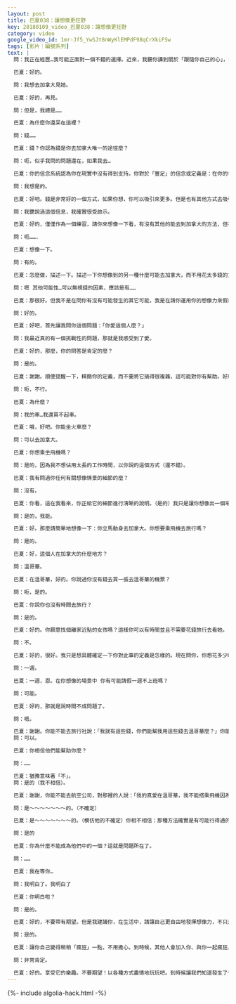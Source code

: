 ```yaml
---
layout: post
title: 巴夏038：讓想像更狂野
key: 20180109_video_巴夏038：讓想像更狂野
category: video
google_video_id: 1mr-Jf5_YwSJt8nWyKlEMPdF98qCrXkiFSw
tags: [影片｜編號系列]
text: |
  問：我正在經歷…我可能正面對一個不錯的選擇。近來，我聽你講到關於「跟隨你自己的心」，然後最近我遇到一個人，我們的相愛為我帶來一些挑戰。我的意思是我真的愛這個人。

  巴夏：好的。

  問：我想去加拿大見她。

  巴夏：好的，再見。

  問：但是，我總是……

  巴夏：為什麼你還呆在這裡？

  問：錢……

  巴夏：錢？你認為錢是你去加拿大唯一的途徑麼？

  問：呃，似乎我問的問題還在，如果我去…

  巴夏：你的信念系統認為你在現實中沒有得到支持。你對於「豐足」的信念或定義是：在你的社會中，錢是唯一表達「豐足」的方式。

  問：我想是的。

  巴夏：好吧。錢是非常好的一個方式，如果你想，你可以吸引來更多。但是也有其他方式去吸引豐足。因為「豐足」真的是一種能力——「當你需要做某事的時候，能去做你需要做的這事情的能力。」（just the ability to do what youneed to do when you need to do it）

  問：我聽說過這個信息，我確實很受啟示。

  巴夏：好的，僅僅作為一個練習，請你來想像一下看，有沒有其他的能去到加拿大的方法，但不需要那麼多錢？

  問：呃…….

  巴夏：想像一下。

  問：有的。

  巴夏：怎麼做，描述一下。描述一下你想像到的另一種什麼可能去加拿大，而不用花太多錢的方式。

  問：嗯 其他可能性…可以無視錢的因素，應該是有……

  巴夏：那很好。但我不是在問你有沒有可能發生的其它可能，我是在請你運用你的想像力來假想出一種情況，虛構出一種可能去到加拿大的方式。需要我給你一個提示嗎？

  問：好的。

  巴夏：好吧，首先讓我問你這個問題：「你愛這個人麼？」

  問：我最近真的有一個挑戰性的問題，那就是我感受到了愛。

  巴夏：好的，那麼，你的問答是肯定的麼？

  問：是的。

  巴夏：謝謝。順便提醒一下，精簡你的定義，而不要將它搞得很複雜，這可能對你有幫助。好麼？讓我問你，就旅遊而言，你有個首選的去加拿大的方式麼？你能開你的車去麼？

  問：呃，不行。

  巴夏：為什麼？

  問：我的車…我還買不起車。

  巴夏：哦，好吧。你能坐火車麼？

  問：可以去加拿大。

  巴夏：你想乘坐飛機嗎？

  問：是的，因為我不想佔用太長的工作時間，以你說的這個方式（還不錯）。

  巴夏：我有問過你任何有關想像情景的細節的麼？

  問：沒有。

  巴夏：你看，這在我看來，你正給它的細節進行清晰的說明。（是的）我只是讓你想像出一個場景，但是即使在你想像的場景中，旅行還是佔用了這麼長的工作時間。在你想像的情景中，你有那麼多顧慮。你能跟上我麼？

  問：是的，我能。

  巴夏：好。那麼請簡單地想像一下：你立馬動身去加拿大。你想要乘飛機去旅行嗎？

  問：是的。

  巴夏：好，這個人在加拿大的什麼地方？

  問：溫哥華。

  巴夏：在溫哥華，好的。你說過你沒有錢去買一張去溫哥華的機票？

  問：呃，是的。

  巴夏：你說你也沒有時間去旅行？

  問：是的。

  巴夏：好的。你願意找個離家近點的女孩嗎？這樣你可以有時間並且不需要花錢旅行去看她。

  問：不。

  巴夏：好的，很好。我只是想具體確定一下你對此事的定義是怎樣的。現在問你，你想花多少時間在溫哥華與她在一起？

  問：一週。

  巴夏：一週，恩。在你想像的場景中 你有可能請假一週不上班嗎？

  問：可能。

  巴夏：好的，那就是說時間不成問題了。

  問：嗯。

  巴夏：謝謝。你能不能去旅行社說：「我就有這些錢，你們能幫我用這些錢去溫哥華麼？」你能那麼做麼？
  問：可以。

  巴夏：你相信他們能幫助你麼？

  問：……

  巴夏：猶豫意味著「不」。
  問：是的（我不相信）。

  巴夏：謝謝，你能不能去航空公司，對那裡的人說：「我的真愛在溫哥華，我不能搭乘飛機因為我沒有這麼多錢，我能請求你們幫我去到那裡嗎？」你能那麼做麼？

  問：是～～～～～～～的。（不確定）

  巴夏：是～～～～～～～的。（模仿他的不確定）你相不相信：那種方法確實是有可能行得通的？「不～～～～～」（代替他表演不確定的回答）你知道麼？在你的星球上有這樣的人，他們以這種方式成功了。

  問：是的

  巴夏：你為什麼不能成為他們中的一個？這就是問題所在了。

  問：……

  巴夏：我在等你…

  問：我明白了。我明白了

  巴夏：你明白啦？

  問：是的。

  巴夏：好的，不要帶有期望。但是我建議你，在生活中，請讓自己更自由地發揮想像力，不只是在頭腦裡想一想，而是真正的去做這些「傻傻的瘋狂的」事情，因為生活就是這麼運作的。並且，當你這麼做的時候，不帶期望的去做，因為並不是說，這種方式就一定是可能實現目標的那種方式。但是，僅僅是去做這些嘗試，就會帶你走出以前的方式——你那些老舊的方式就是你前進的唯一阻礙，這（跟隨想像而行動）會為你鬆綁，向你展示更多的可能性，並且你可能會驚訝於你實際得到的反映。能跟上我麼？

  問：是的。

  巴夏：讓你自己變得稍稍「瘋狂」一點，不用擔心。到時候，其他人會加入你、與你一起瘋狂。你願意鬆動你的頭腦、多做一點實驗性的嘗試嗎？

  問：非常肯定。

  巴夏：好的。享受它的樂趣。不要期望！以各種方式盡情地玩玩吧。到時候讓我們知道發生了什麼。
---
```


{%- include algolia-hack.html -%}
